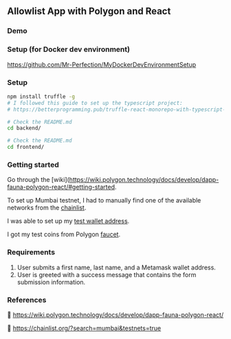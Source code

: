 ## Allowlist App with Polygon and React

### Demo


### Setup (for Docker dev environment)
https://github.com/Mr-Perfection/MyDockerDevEnvironmentSetup


### Setup
```sh
npm install truffle -g
# I followed this guide to set up the typescript project:
# https://betterprogramming.pub/truffle-react-monorepo-with-typescript-4421039d4ba8

# Check the README.md
cd backend/

# Check the README.md
cd frontend/

```


### Getting started
Go through the [wiki](https://wiki.polygon.technology/docs/develop/dapp-fauna-polygon-react/#getting-started.

To set up Mumbai testnet, I had to manually find one of the available networks from the [chainlist](https://chainlist.org/?search=mumbai&testnets=true).

I was able to set up my [test wallet address](https://mumbai.polygonscan.com/address/0xf39Fd6e51aad88F6F4ce6aB8827279cffFb92266).

I got my test coins from Polygon [faucet](https://faucet.polygon.technology/).


### Requirements
1. User submits a first name, last name, and a Metamask wallet address.
2. User is greeted with a success message that contains the form submission information.


### References
🔗 https://wiki.polygon.technology/docs/develop/dapp-fauna-polygon-react/

🔗 https://chainlist.org/?search=mumbai&testnets=true